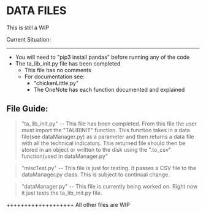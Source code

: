 DATA FILES
===================

This is still a WIP

Current Situation:
______

- You will need to "pip3 install pandas" before running any of the code
- The ta_lib_init.py file has been completed
	- This file has no comments
	- For documentation see:
		- "chickenLittle.py"
		- The OneNote has each function documented and explained


File Guide:
----------

> "ta_lib_init.py"
-- This file has been completed. From this file the user must import the "TALIBINIT" function. This function takes in a data file(see dataManager.py) as a parameter and then returns a data file with all the technical indicators. This returned file should then be stored in an object or written to the disk using the ".to_csv" function(used in dataManager.py"

> "miscTest.py"
-- This file is just for testing. It passes a CSV file to the dataManager.py class. This is subject to continual change.

> "dataManager.py"
-- This file is currently being worked on. Right now it just tests the ta_lib_init.py file.

+++++++++++++++++++
All other files are WIP
